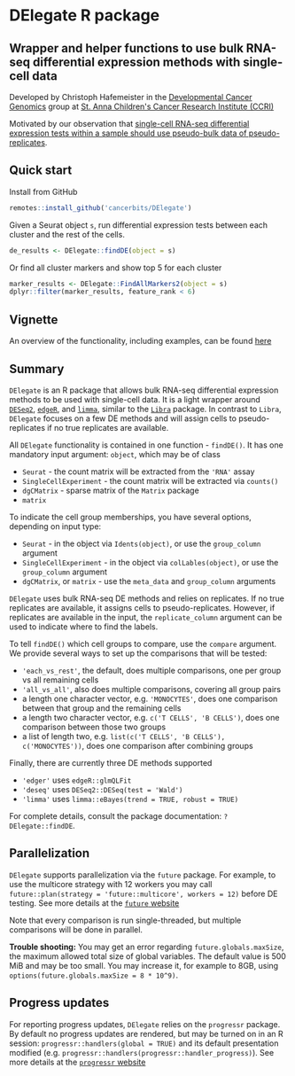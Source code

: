 # DElegate R package

## Wrapper and helper functions to use bulk RNA-seq differential expression methods with single-cell data

Developed by Christoph Hafemeister in the [Developmental Cancer Genomics](https://cancerbits.github.io) group at [St. Anna Children's Cancer Research Institute (CCRI)](https://ccri.at)

Motivated by our observation that [single-cell RNA-seq differential expression tests within a sample should use pseudo-bulk data of pseudo-replicates](https://doi.org/10.1101/2023.03.28.534443).

## Quick start

Install from GitHub
```r
remotes::install_github('cancerbits/DElegate')
```

Given a Seurat object `s`, run differential expression tests between each cluster and the rest of the cells.
```r
de_results <- DElegate::findDE(object = s)
```

Or find all cluster markers and show top 5 for each cluster
```r
marker_results <- DElegate::FindAllMarkers2(object = s)
dplyr::filter(marker_results, feature_rank < 6)
```

## Vignette

An overview of the functionality, including examples, can be found [here](https://cancerbits.github.io/projects/introduction_to_DElegate.html)

## Summary

`DElegate` is an R package that allows bulk RNA-seq differential expression methods to be used with single-cell data. It is a light wrapper around 
[`DESeq2`](https://doi.org/doi:10.18129/B9.bioc.DESeq2), 
[`edgeR`](https://doi.org/doi:10.18129/B9.bioc.edgeR), and 
[`limma`](https://doi.org/doi:10.18129/B9.bioc.limma), similar to the [`Libra`](https://github.com/neurorestore/Libra) package. In contrast to `Libra`, `DElegate` focuses on a few DE methods and will assign cells to pseudo-replicates if no true replicates are available.


All `DElegate` functionality is contained in one function - `findDE()`. It has one mandatory input argument: `object`, which may be of class

* `Seurat` - the count matrix will be extracted from the `'RNA'` assay
* `SingleCellExperiment` - the count matrix will be extracted via `counts()`
* `dgCMatrix` - sparse matrix of the `Matrix` package
* `matrix`

To indicate the cell group memberships, you have several options, depending on input type:

* `Seurat` - in the object via `Idents(object)`, or use the `group_column` argument
* `SingleCellExperiment` - in the object via `colLables(object)`, or use the `group_column` argument
* `dgCMatrix`, or `matrix` - use the `meta_data` and `group_column` arguments

`DElegate` uses bulk RNA-seq DE methods and relies on replicates. If no true replicates are available, it assigns cells to pseudo-replicates. However, if replicates are available in the input, the `replicate_column` argument can be used to indicate where to find the labels.

To tell `findDE()` which cell groups to compare, use the `compare` argument. We provide several ways to set up the comparisons that will be tested:

* `'each_vs_rest'`, the default, does multiple comparisons, one per group vs all remaining cells
* `'all_vs_all'`, also does multiple comparisons, covering all group pairs
* a length one character vector, e.g. `'MONOCYTES'`, does one comparison between that group and the remaining cells
* a length two character vector, e.g. `c('T CELLS', 'B CELLS')`, does one comparison between those two groups
* a list of length two, e.g. `list(c('T CELLS', 'B CELLS'), c('MONOCYTES'))`, does one comparison after combining groups

Finally, there are currently three DE methods supported

* `'edger'` uses `edgeR::glmQLFit`
* `'deseq'` uses `DESeq2::DESeq(test = 'Wald')`
* `'limma'` uses `limma::eBayes(trend = TRUE, robust = TRUE)`

For complete details, consult the package documentation: `?DElegate::findDE`. 

## Parallelization

`DElegate` supports parallelization via the `future` package. 
For example, to use the multicore strategy with 12 workers you may call
`future::plan(strategy = 'future::multicore', workers = 12)` before DE testing.
See more details at the [`future` website](https://future.futureverse.org)

Note that every comparison is run single-threaded, but multiple comparisons will be done in parallel.

**Trouble shooting:** You may get an error regarding `future.globals.maxSize`, the maximum allowed total size of global variables. The default value is 500 MiB and may be too small. You may increase it, for example to 8GB, using `options(future.globals.maxSize = 8 * 10^9)`.

## Progress updates

For reporting progress updates, `DElegate` relies on the `progressr` package. By default no progress updates are rendered, but may be turned on in an R session: `progressr::handlers(global = TRUE)` and its default presentation modified (e.g. `progressr::handlers(progressr::handler_progress)`). 
See more details at the [`progressr` website](https://progressr.futureverse.org)

